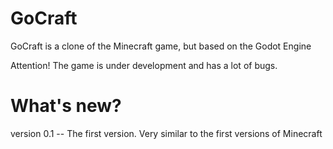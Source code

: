 # GoCraft
GoCraft is a clone of the Minecraft game, but based on the Godot Engine

Attention! The game is under development and has a lot of bugs.

# What's new?
version 0.1 -- The first version. Very similar to the first versions of Minecraft
